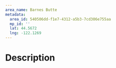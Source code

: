 ```yaml
---
area_name: Barnes Butte
metadata:
  area_id: 540506dd-f1e7-4312-a5b3-7cd306e755aa
  mp_id: ''
  lat: 44.5672
  lng: -122.1269
---
```

# Description
